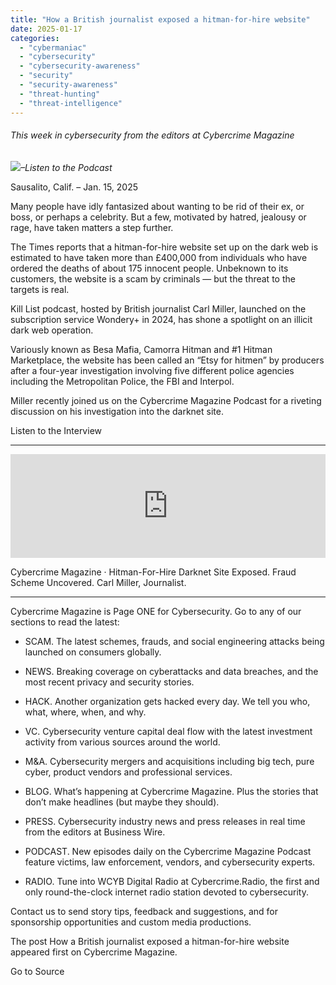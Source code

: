 ```yaml
---
title: "How a British journalist exposed a hitman-for-hire website"
date: 2025-01-17
categories: 
  - "cybermaniac"
  - "cybersecurity"
  - "cybersecurity-awareness"
  - "security"
  - "security-awareness"
  - "threat-hunting"
  - "threat-intelligence"
---
```


###### _This week in cybersecurity from the editors at Cybercrime Magazine_

_![](http://cybersecurityventures.com/wp-content/uploads/2020/09/icon-rss.png)–Listen to the Podcast_

Sausalito, Calif. – Jan. 15, 2025

Many people have idly fantasized about wanting to be rid of their ex, or boss, or perhaps a celebrity. But a few, motivated by hatred, jealousy or rage, have taken matters a step further.

The Times reports that a hitman-for-hire website set up on the dark web is estimated to have taken more than £400,000 from individuals who have ordered the deaths of about 175 innocent people. Unbeknown to its customers, the website is a scam by criminals — but the threat to the targets is real.

Kill List podcast, hosted by British journalist Carl Miller, launched on the subscription service Wondery+ in 2024, has shone a spotlight on an illicit dark web operation.

Variously known as Besa Mafia, Camorra Hitman and #1 Hitman Marketplace, the website has been called an “Etsy for hitmen” by producers after a four-year investigation involving five different police agencies including the Metropolitan Police, the FBI and Interpol.

Miller recently joined us on the Cybercrime Magazine Podcast for a riveting discussion on his investigation into the darknet site.

Listen to the Interview

* * *

<iframe src="https://w.soundcloud.com/player/?url=https%3A//api.soundcloud.com/tracks/2003530079&amp;color=%23ff5500&amp;auto_play=false&amp;hide_related=false&amp;show_comments=true&amp;show_user=true&amp;show_reposts=false&amp;show_teaser=true" width="100%" height="166" frameborder="no" scrolling="no"></iframe>

Cybercrime Magazine · Hitman-For-Hire Darknet Site Exposed. Fraud Scheme Uncovered. Carl Miller, Journalist.

* * *

Cybercrime Magazine is Page ONE for Cybersecurity. Go to any of our sections to read the latest:

- SCAM. The latest schemes, frauds, and social engineering attacks being launched on consumers globally.

- NEWS. Breaking coverage on cyberattacks and data breaches, and the most recent privacy and security stories.

- HACK. Another organization gets hacked every day. We tell you who, what, where, when, and why.

- VC. Cybersecurity venture capital deal flow with the latest investment activity from various sources around the world.

- M&A. Cybersecurity mergers and acquisitions including big tech, pure cyber, product vendors and professional services.

- BLOG. What’s happening at Cybercrime Magazine. Plus the stories that don’t make headlines (but maybe they should).

- PRESS. Cybersecurity industry news and press releases in real time from the editors at Business Wire.

- PODCAST. New episodes daily on the Cybercrime Magazine Podcast feature victims, law enforcement, vendors, and cybersecurity experts.

- RADIO. Tune into WCYB Digital Radio at Cybercrime.Radio, the first and only round-the-clock internet radio station devoted to cybersecurity.

Contact us to send story tips, feedback and suggestions, and for sponsorship opportunities and custom media productions.

The post How a British journalist exposed a hitman-for-hire website appeared first on Cybercrime Magazine.

Go to Source
